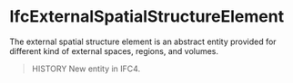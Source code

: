 # IfcExternalSpatialStructureElement

The external spatial structure element is an abstract entity provided for different kind of external spaces, regions, and volumes.

> HISTORY  New entity in IFC4.
